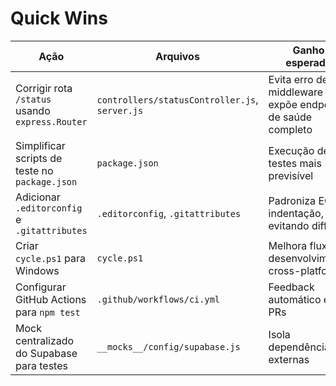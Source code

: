 # Quick Wins

| Ação | Arquivos | Ganho esperado | Risco | Esforço |
| --- | --- | --- | --- | --- |
| Corrigir rota `/status` usando `express.Router` | `controllers/statusController.js`, `server.js` | Evita erro de middleware e expõe endpoint de saúde completo | Baixo | M |
| Simplificar scripts de teste no `package.json` | `package.json` | Execução de testes mais previsível | Baixo | S |
| Adicionar `.editorconfig` e `.gitattributes` | `.editorconfig`, `.gitattributes` | Padroniza EOL e indentação, evitando diffs | Baixo | S |
| Criar `cycle.ps1` para Windows | `cycle.ps1` | Melhora fluxo de desenvolvimento cross-platform | Baixo | M |
| Configurar GitHub Actions para `npm test` | `.github/workflows/ci.yml` | Feedback automático em PRs | Baixo | M |
| Mock centralizado do Supabase para testes | `__mocks__/config/supabase.js` | Isola dependências externas | Médio | S |
